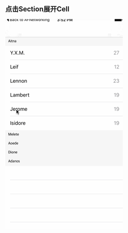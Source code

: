 ## 点击Section展开Cell
![image ](https://github.com/MrCieong/TableViewExpendDemo/blob/master/Expend.gif)